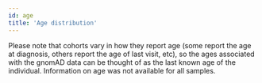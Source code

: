 ```yaml
---
id: age
title: 'Age distribution'
---
```


Please note that cohorts vary in how they report age (some report the age at diagnosis, others report the age of last visit, etc), so the ages associated with the gnomAD data can be thought of as the last known age of the individual. Information on age was not available for all samples.
